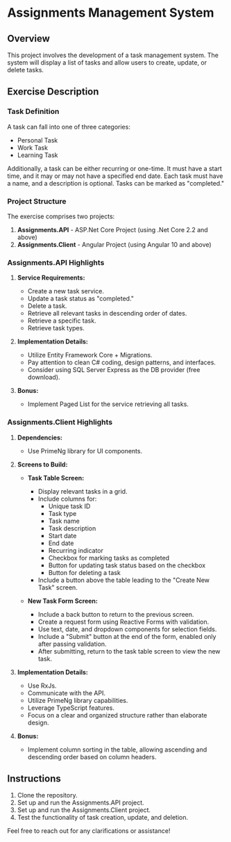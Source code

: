 # Assignments Management System

## Overview

This project involves the development of a task management system. The system will display a list of tasks and allow users to create, update, or delete tasks.

## Exercise Description

### Task Definition

A task can fall into one of three categories:
- Personal Task
- Work Task
- Learning Task

Additionally, a task can be either recurring or one-time. It must have a start time, and it may or may not have a specified end date. Each task must have a name, and a description is optional. Tasks can be marked as "completed."

### Project Structure

The exercise comprises two projects:

1. **Assignments.API** - ASP.Net Core Project (using .Net Core 2.2 and above)
2. **Assignments.Client** - Angular Project (using Angular 10 and above)

### Assignments.API Highlights

1. **Service Requirements:**
   - Create a new task service.
   - Update a task status as "completed."
   - Delete a task.
   - Retrieve all relevant tasks in descending order of dates.
   - Retrieve a specific task.
   - Retrieve task types.

2. **Implementation Details:**
   - Utilize Entity Framework Core + Migrations.
   - Pay attention to clean C# coding, design patterns, and interfaces.
   - Consider using SQL Server Express as the DB provider (free download).

3. **Bonus:**
   - Implement Paged List for the service retrieving all tasks.

### Assignments.Client Highlights

1. **Dependencies:**
   - Use PrimeNg library for UI components.

2. **Screens to Build:**

   - **Task Table Screen:**
     - Display relevant tasks in a grid.
     - Include columns for:
       - Unique task ID
       - Task type
       - Task name
       - Task description
       - Start date
       - End date
       - Recurring indicator
       - Checkbox for marking tasks as completed
       - Button for updating task status based on the checkbox
       - Button for deleting a task
     - Include a button above the table leading to the "Create New Task" screen.

   - **New Task Form Screen:**
     - Include a back button to return to the previous screen.
     - Create a request form using Reactive Forms with validation.
     - Use text, date, and dropdown components for selection fields.
     - Include a "Submit" button at the end of the form, enabled only after passing validation.
     - After submitting, return to the task table screen to view the new task.

3. **Implementation Details:**
   - Use RxJs.
   - Communicate with the API.
   - Utilize PrimeNg library capabilities.
   - Leverage TypeScript features.
   - Focus on a clear and organized structure rather than elaborate design.

4. **Bonus:**
   - Implement column sorting in the table, allowing ascending and descending order based on column headers.

## Instructions

1. Clone the repository.
2. Set up and run the Assignments.API project.
3. Set up and run the Assignments.Client project.
4. Test the functionality of task creation, update, and deletion.

Feel free to reach out for any clarifications or assistance!
